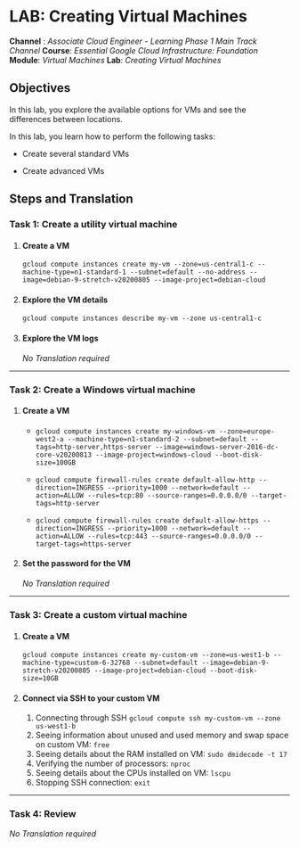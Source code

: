 # LAB: Creating Virtual Machines
**Channel** :  *Associate Cloud Engineer - Learning Phase 1 Main Track Channel*
**Course**: *Essential Google Cloud Infrastructure: Foundation*
**Module**: *Virtual Machines*
**Lab**: *Creating Virtual Machines*

## Objectives
In this lab, you explore the available options for VMs and see the differences between locations.

In this lab, you learn how to perform the following tasks:

- Create several standard VMs

- Create advanced VMs

## Steps and Translation
### Task 1: Create a utility virtual machine
1. #### Create a VM
    `gcloud compute instances create my-vm --zone=us-central1-c --machine-type=n1-standard-1 --subnet=default --no-address --image=debian-9-stretch-v20200805 --image-project=debian-cloud`

2. #### Explore the VM details
    `gcloud compute instances describe my-vm --zone us-central1-c`

3. #### Explore the VM logs
    *No Translation required*

---

### Task 2: Create a Windows virtual machine
1. #### Create a VM
    - `gcloud compute instances create my-windows-vm --zone=europe-west2-a --machine-type=n1-standard-2 --subnet=default --tags=http-server,https-server --image=windows-server-2016-dc-core-v20200813 --image-project=windows-cloud --boot-disk-size=100GB`  

    - `gcloud compute firewall-rules create default-allow-http --direction=INGRESS --priority=1000 --network=default --action=ALLOW --rules=tcp:80 --source-ranges=0.0.0.0/0 --target-tags=http-server`

    - `gcloud compute firewall-rules create default-allow-https --direction=INGRESS --priority=1000 --network=default --action=ALLOW --rules=tcp:443 --source-ranges=0.0.0.0/0 --target-tags=https-server`

2. #### Set the password for the VM
    *No Translation required*

---

### Task 3: Create a custom virtual machine
1. #### Create a VM
    `gcloud compute instances create my-custom-vm --zone=us-west1-b --machine-type=custom-6-32768 --subnet=default --image=debian-9-stretch-v20200805 --image-project=debian-cloud --boot-disk-size=10GB`
2. #### Connect via SSH to your custom VM

    1. Connecting through SSH
        `gcloud compute ssh my-custom-vm --zone us-west1-b`
    2. Seeing information about unused and used memory and swap space on custom VM:
        `free`
    3. Seeing details about the RAM installed on VM:
        `sudo dmidecode -t 17`
    4. Verifying the number of processors:
        `nproc`
    5. Seeing details about the CPUs installed on VM:
        `lscpu`
    6. Stopping SSH connection:
        `exit`

---

### Task 4: Review
*No Translation required*
